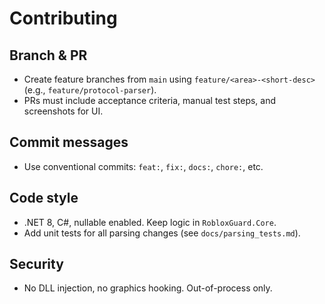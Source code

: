 # Contributing

## Branch & PR
- Create feature branches from `main` using `feature/<area>-<short-desc>` (e.g., `feature/protocol-parser`).
- PRs must include acceptance criteria, manual test steps, and screenshots for UI.

## Commit messages
- Use conventional commits: `feat:`, `fix:`, `docs:`, `chore:`, etc.

## Code style
- .NET 8, C#, nullable enabled. Keep logic in `RobloxGuard.Core`.
- Add unit tests for all parsing changes (see `docs/parsing_tests.md`).

## Security
- No DLL injection, no graphics hooking. Out-of-process only.
